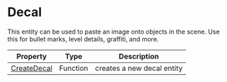 # Decal

This entity can be used to paste an image onto objects in the scene. Use this for bullet marks, level details, graffiti, and more.

| Property | Type | Description |
|---|---|---|
| [CreateDecal](CreateDecal.md) | Function | creates a new decal entity |
